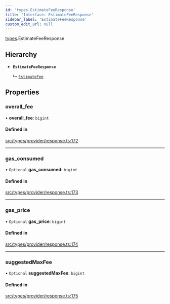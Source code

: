```yaml
---
id: 'types.EstimateFeeResponse'
title: 'Interface: EstimateFeeResponse'
sidebar_label: 'EstimateFeeResponse'
custom_edit_url: null
---
```


[types](../namespaces/types.md).EstimateFeeResponse

## Hierarchy

- **`EstimateFeeResponse`**

  ↳ [`EstimateFee`](types.EstimateFee.md)

## Properties

### overall_fee

• **overall_fee**: `bigint`

#### Defined in

[src/types/provider/response.ts:172](https://github.com/starknet-io/starknet.js/blob/v5.24.2/src/types/provider/response.ts#L172)

---

### gas_consumed

• `Optional` **gas_consumed**: `bigint`

#### Defined in

[src/types/provider/response.ts:173](https://github.com/starknet-io/starknet.js/blob/v5.24.2/src/types/provider/response.ts#L173)

---

### gas_price

• `Optional` **gas_price**: `bigint`

#### Defined in

[src/types/provider/response.ts:174](https://github.com/starknet-io/starknet.js/blob/v5.24.2/src/types/provider/response.ts#L174)

---

### suggestedMaxFee

• `Optional` **suggestedMaxFee**: `bigint`

#### Defined in

[src/types/provider/response.ts:175](https://github.com/starknet-io/starknet.js/blob/v5.24.2/src/types/provider/response.ts#L175)
